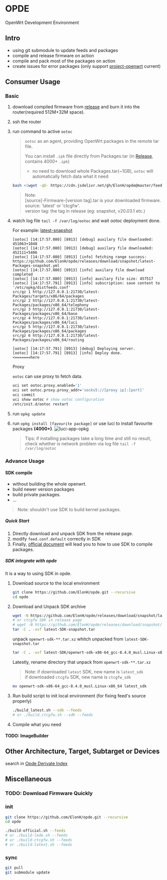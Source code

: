 # OPDE

OpenWrt Development Environment

## Intro

- using git submodule to update feeds and packages
- compile and release firmware on action
- compile and pack most of the packages on action
- create issues for error packages (only support [project-openwrt](https://github.com/project-openwrt) current)

## Consumer Usage

### Basic

1. download compiled firmware from [release](https://github.com/ElonH/opde/releases) and burn it into the router(required 512M+32M space).
2. ssh the router
3. run command to active `ootoc`

    > `ootoc` as an agent, providing OpenWrt packages in the remote tar file.
    >  
    > You can install `.ipk` file directly from Packages.tar (in [Release](https://github.com/ElonH/opde/releases), contains 4000+ `.ipk`)
    >  - no need to download whole Packages.tar(~1GB), `ootoc` will automatically fetch data what it need

    ``` bash
    bash <(wget -qO- https://cdn.jsdelivr.net/gh/ElonH/opde@master/feeds/scripts/activate-ootoc.sh) [source] [version tag]
    ```

    > Note:  
    > [source]-Firmware-[version tag].tar is your downloaded firmware.  
    > source: 'latest' or 'ctcgfw'.  
    > version tag: the tag in release (eg: snapshot, v20.03.1 etc.)

4. watch log file `tail -f /var/log/ootoc` and wait ootoc deployment done.

    For example: [latest-snapshot](https://github.com/ElonH/opde/releases/tag/snapshot)

    ``` log
    [ootoc] [14:17:57.080] [8913] [debug] auxilary file downloaded: 451063+1048
    [ootoc] [14:17:57.080] [8913] [debug] auxilary file downloaded: 452111+5406
    [ootoc] [14:17:57.080] [8913] [info] fetching range success: https://github.com/ElonH/opde/releases/download/snapshot/latest-Packages-snapshot.yml
    [ootoc] [14:17:57.080] [8913] [info] auxilary file download completed
    [ootoc] [14:17:57.080] [8913] [info] auxilary file size: 457517
    [ootoc] [14:17:57.791] [8913] [info] subscription: save content to '/etc/opkg/distfeeds.conf'
    src/gz 1 http://127.0.0.1:21730/latest-Packages/targets/x86/64/packages
    src/gz 2 http://127.0.0.1:21730/latest-Packages/packages/x86_64/telephony
    src/gz 3 http://127.0.0.1:21730/latest-Packages/packages/x86_64/base
    src/gz 4 http://127.0.0.1:21730/latest-Packages/packages/x86_64/luci
    src/gz 5 http://127.0.0.1:21730/latest-Packages/packages/x86_64/packages
    src/gz 6 http://127.0.0.1:21730/latest-Packages/packages/x86_64/routing

    [ootoc] [14:17:57.791] [8913] [debug] Deploying server.
    [ootoc] [14:17:57.791] [8913] [info] Deploy done.                                                             <=======here
    ```

    Proxy

    `ootoc` can use proxy to fetch data.

    ``` bash
    uci set ootoc.proxy.enabled='1'
    uci set ootoc.proxy.proxy_addr='socks5://[proxy ip]:[port]'
    uci commit
    uci show ootoc # show ootoc configuration
    /etc/init.d/ootoc restart
    ```

5. run `opkg update`
6. run `opkg install [favourite package]` or use luci to install favourite packages **(4000+)**.
    ![luci-app-opkg](asset/luci-app-opkg.png)
    > Tips: if installing packages take a long time and still no result, check whether is network problem via log file `tail -f /var/log/ootoc`

### Advance Usage

#### SDK compile

- without building the whole openwrt.
- build newer version packages
- build private packages.
- ...

> Note: shouldn't use SDK to build kernel packages.

##### Quick Start

1. Directly download and unpack SDK from the release page.
2. modify `feed.conf.default` correctly in SDK
3. Finally, [official document](https://openwrt.org/docs/guide-developer/using_the_sdk) will lead you to how to use SDK to compile packages.

##### SDK integrate with opde

It is a way to using SDK in opde.

1. Download source to the local environment

    ``` bash
    git clone https://github.com/ElonH/opde.git --recursive
    cd opde
    ```

2. Download and Unpack SDK archive

    ``` bash
    wget -N https://github.com/ElonH/opde/releases/download/snapshot/latest-SDK-snapshot.tar
    # or ctcgfw SDK in release page
    # wget -N https://github.com/ElonH/opde/releases/download/snapshot/ctcgfw-SDK-snapshot.tar
    tar -C . -xvf latest-SDK-snapshot.tar
    ```

    unpack `openwrt-sdk-**.tar.xz` whitch unpacked from `latest-SDK-snapshot.tar`

    ``` bash
    tar -C . -xvf latest-SDK/openwrt-sdk-x86-64_gcc-8.4.0_musl.Linux-x86_64.tar.xz
    ```

    Latestly, rename directory that unpack from `openwrt-sdk-**.tar.xz`
    > Note: if downloaded `latest` SDK, new name is `latest_sdk`  
    > if downloaded `ctcgfw` SDK, new name is `ctcgfw_sdk`

    ``` bash
    mv openwrt-sdk-x86-64_gcc-8.4.0_musl.Linux-x86_64 latest_sdk
    ```

3. Run build script to init local environment (for fixing feed's source properly)

    ``` bash
    ./build_latest.sh --sdk --feeds
    # or ./build_ctcgfw.sh --sdk --feeds
    ```

4. Compile what you need

#### TODO: ImageBuilder

## Other Architecture, Target, Subtarget or Devices

search in [Opde Derivate Index](DerivateIndex.md)

## Miscellaneous

### TODO: Download Firmware Quickly

### init

```bash
git clone https://github.com/ElonH/opde.git --recursive
cd opde

./build-official.sh --feeds
# or ./build-lede.sh --feeds
# or ./build-ctcgfw.sh --feeds
# or ./build-latest.sh --feeds
```

### sync

``` bash
git pull
git submodule update
```
